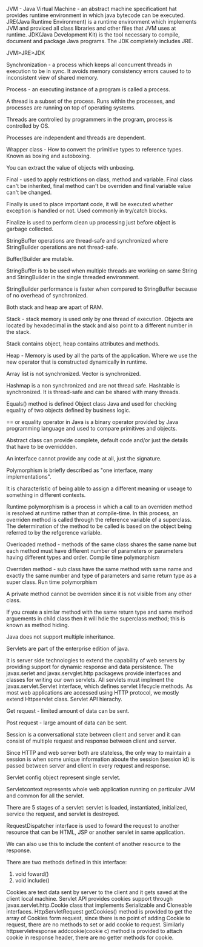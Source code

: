 JVM - Java Virtual Machine - an abstract machine specificationt hat provides runtime environment in which java bytecode can be executed.
JRE(Java Runtime Environment) is a runtime environment which implements JVM and proviced all class libraries and other files that JVM uses at runtime.
JDK(Java Development Kit) is the tool necessary to compile, document and package Java programs. The JDK completely includes JRE.

JVM>JRE>JDK

Synchronization - a process which keeps all concurrent threads in execution to be in sync. It avoids memory consistency errors caused to to inconsistent view of shared memory.

Process - an executing instance of a program is called a process.

A thread is a subset of the process. Runs within the processes, and processes are running on top of operating systems.

Threads are controlled by programmers in the program, process is controlled by OS.

Processes are independent and threads are dependent.

Wrapper class - How to convert the primitive types to reference types. Known as boxing and autoboxing.

You can extract the value of objects with unboxing.

Final - used to apply restrictions on class, method and variable.
Final class can't be inherited, final method can't be overriden and final variable value can't be changed.

Finally is used to place important code, it will be executed whether exception is handled or not. Used commonly in try/catch blocks.

Finalize is used to perform clean up processing just before object is garbage collected.

StringBuffer operations are thread-safe and synchronized where StringBuilder operations are not thread-safe.

Buffer/Builder are mutable. 

StringBuffer is to be used when multiple threads are working on same String and StringBuilder in the single threaded environment.

StringBuilder performance is faster when compared to StringBuffer because of no overhead of synchronized.

Both stack and heap are apart of RAM.

Stack - stack memory is used only by one thread of execution. Objects are located by hexadecimal in the stack and also point to a different number in the stack.

Stack contains object, heap contains attributes and methods.

Heap - Memory is used by all the parts of the application. Where we use the new operator that is constructed dynamically in runtime. 

Array list is not synchronized. 
Vector is synchronized. 

Hashmap is a non synchronized and are not thread safe.
Hashtable is synchronized. It is thread-safe and can be shared with many threads.

Equals() method is defined Object class Java and used for checking equality of two objects defined by business logic.

== or equality operator in Java is a binary operator provided by Java programming language and used to compare primitives and objects.

Abstract class can provide complete, default code and/or just the details that have to be overriddden.

An interface cannot provide any code at all, just the signature.

Polymorphism is briefly described as "one interface, many implementations".

It is characteristic of being able to assign a different meaning or useage to something in different contexts.

Runtime polymorphism is a process in which a call to an overriden method is resolved at runtime rather than at compile-time. In this process, an overriden method is called through the reference variable of a superclass. The determination of the method to be called is based on the object being referred to by the refgerence variable.

Overloaded method - methods of the same class shares the same name but each method must have different number of parameters or parameters having different types and order.
Compile time polymorphism

Overriden method - sub class have the same method with same name and exactly the same number and type of parameters and same return type as a super class.
Run time polymorphism

A private method cannot be overriden since it is not visible from any other class.

If you create a similar method with the same return type and same method arguements in child class then it will hdie the superclass method; this is known as method hiding.

Java does not support multiple inheritance.

Servlets are part of the enterprise edition of java.

It is server side technologies to extend the capability of web servers by providing support for dynamic response and data persistence.
The javax.serlet and javax.servglet.http packagews provide interfaces and classes for writing our own servlets.
All servlets must implment the javax.servlet.Servlet interface, which defines servlet lifecycle methods. As most web applications are accessed using HTTP protocol, we mostly extend Httpservlet class. Servlet API hierachy.

Get request - limited amount of data can be sent.

Post request - large amount of data can be sent.

Session is a conversational state between client and server and it can consist of multiple request and response between client and server.

Since HTTP and web server both are stateless, the only way to maintain a session is when some unique information aboute the session (session id) is passed between server and client in every request and response.

Servlet config object represent single servlet.

Servletcontext represents whole web application running on particular JVM and common for all the servlet.

There are 5 stages of a servlet: servlet is loaded, instantiated, initialized, service the request, and servlet is destroyed.

RequestDispatcher interface is used to foward the request to another resource that can be HTML, JSP or another servlet in same application.

We can also use this to include the content of another resource to the response.

There are two methods defined in this interface:
1. void foward()
2. void include()

Cookies are text data sent by server to the client and it gets saved at the client local machine.
Servlet API provides cookies support through javax.servlet.http.Cookie class that implements Serializable and Cloneable interfaces.
HttpServletRequest getCookies() method is provided to get the array of Cookies form request, since there is no point of adding Cookie to request, there are no methods to set or add cookie to request. Similarly httpservletresponse addcookie(cookie c) method is provided to attach cookie in response header, there are no getter methods for cookie.



